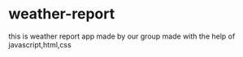 # weather-report
this is weather report app made by our group made with the help of javascript,html,css
